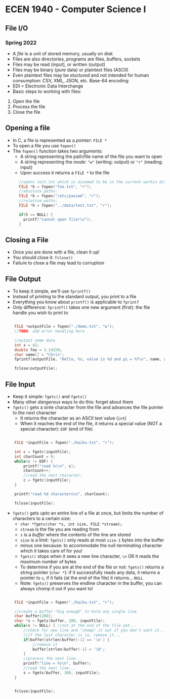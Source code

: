 
# ECEN 1940 - Computer Science I
## File I/O
### Spring 2022


* A *file* is a unit of stored memory, usually on disk
* Files are also directories, programs are files, buffers, sockets
* Files may be read (input), or written (output)
* Files may be binary (pure data) or plaintext files (ASCII)
* Even plaintext files may be *stuctured* and not intended for human consumption: CSV, XML, JSON, etc. Base-64 encoding:
* EDI = Electronic Data Interchange
* Basic steps to working with files:
 1. Open the file
 2. Process the file
 3. Close the file

## Opening a file

* In C, a file is represented as a *pointer*: `FILE *`
* To open a file you use `fopen()`
* The `fopen()` function takes two arguments:
  * A string representing the path/file name of the file you want to open
  * A string representing the *mode*: `"w"` (writing: output) or `"r"` (reading: input)
  * Upon success it returns a `FILE *` to the file

```c  
      //opens test.txt which is assumed to be in the current workin directory
      FILE *h = fopen("foo.txt", "r");
      //absolute paths:
      FILE *h = fopen("/etc/passwd", "r");
      //relative paths:
      FILE *h = fopen("../data/test.txt", "r");

      if(h == NULL) {
        printf("cannot open file!\n");
      }  
```

## Closing a File

* Once you are done with a file, clean it up!
* You should close it: `fclose()`
* Failure to close a file may lead to corruption

## File Output

* To keep it simple, we'll use `fprintf()`
* Instead of printing to the standard output, you print to a file
* Everything you know about `printf()` is applicable to `fprintf`
* Only difference: `fprintf()` takes one new argument (first): the file handle you wish to print to

```c

    FILE *outputFile = fopen("./demo.txt", "w");
    //TODO: add error handling here

    //output some data
    int x = 42;
    double foo = 3.14159;
    char name[] = "Chris";
    fprintf(outputFile, "Hello, %s, value is %d and pi = %f\n", name, x, foo);

    fclose(outputFile);
```

## File Input

* Keep it simple: `fgetc()` and `fgets()`
* Many other *dangerous* ways to do this: forget about them
* `fgetc()` gets a sinle character from the file and advances the file pointer to the next character
  * It returns the character as an ASCII text value (`int`)
  * When it reaches the end of the file, it returns a special value (NOT a special character): `EOF` (end of file)

```c

    FILE *inputFile = fopen("./haiku.txt", "r");

    int c = fgetc(inputFile);
    int charCount = 0;
    while(c != EOF) {
        printf("read %c\n", c);
        charCount++;
        //read the next character:
        c = fgetc(inputFile);
    }

    printf("read %d characters\n", charCount);

    fclose(inputFile);
```

* `fgets()` gets *upto* an entire line of a file at once, but limits the number of characters to a certain size:
  * `char *fgets(char *s, int size, FILE *stream);`
  * `stream` is the file you are reading from
  * `s` is a *buffer* where the contents of the line are stored
  * `size` is a limit: `fgets()` only reads at most `size-1` bytes into the buffer
  * minus one because: to accommodate the null-terminating character which it takes care of for you!
  * `fgets()` stops when it sees a new line character, `\n` OR it reads the maximum number of bytes
  * To determine if you are at the end of the file or not: `fgets()` returns a string pointer (`char *`): if it successfully reads any data, it returns a pointer to `s`, if it fails (at the end of the file) it returns... `NULL`
  * Note: `fgets()` preserves the endline character in the buffer, you can always chomp it out if you want to!

```c

    FILE *inputFile = fopen("./haiku.txt", "r");

    //create a buffer "big enough" to hold any single line
    char buffer[200];
    char *s = fgets(buffer, 200, inputFile);
    while(s != NULL) { //not at the end of the file yet...
        //check for new line and "chomp" it out if you don't want it...
        //if the last character is \n, remove it...
        if(buffer[strlen(buffer)-1] == '\n') {
            //remove it
            buffer[strlen(buffer)-1] = '\0';
        }
        //process the next line...
        printf("line = %s\n", buffer);
        //read the next line...
        s = fgets(buffer, 200, inputFile);
    }


    fclose(inputFile);
```


```text









```
